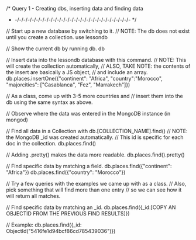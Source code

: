 /* Query 1 - Creating dbs, inserting data and finding data
 * -/-/-/-/-/-/-/-/-/-/-/-/-/-/-/-/-/-/-/-/-/-/-/-/-/-/-/- */

// Start up a new database by switching to it.
// NOTE: The db does not exist until you create a collection.
use lessondb

// Show the current db by running db.
db

// Insert data into the lessondb database with this command.
// NOTE: This will create the collection automatically,
// ALSO, TAKE NOTE: the contents of the insert are basically a JS object,
// and include an array.
db.places.insertOne({"continent": "Africa", "country":"Morocco", "majorcities": ["Casablanca", "Fez", "Marrakech"]})

// As a class, come up with 3-5 more countries and
// insert them into the db using the same syntax as above.

// Observe where the data was entered in the MongoDB instance (in mongod)

// Find all data in a Collection with db.[COLLECTION_NAME].find()
// NOTE: the MongoDB _id was created automatically.
// This id is specific for each doc in the collection.
db.places.find()

// Adding .pretty() makes the data more readable.
db.places.find().pretty()

// Find specific data by matching a field.
db.places.find({"continent": "Africa"})
db.places.find({"country": "Morocco"})

// Try a few queries with the examples we came up with as a class.
// Also, pick something that will find more than one entry
// so we can see how it will return all matches.

// Find specific data by matching an _id.
db.places.find({_id:[COPY AN OBJECTID FROM THE PREVIOUS FIND RESULTS]})

// Example: db.places.find({_id: ObjectId("5416fe1d94bcf86cd785439036")})